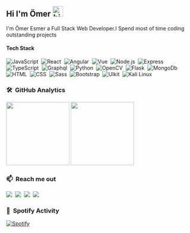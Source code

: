 ## Hi I'm Ömer <img src="https://user-images.githubusercontent.com/1303154/88677602-1635ba80-d120-11ea-84d8-d263ba5fc3c0.gif" width="28px" alt="hi">

I'm Ömer Esmer a Full Stack Web Developer.I Spend most of time coding outstanding projects 

#### Tech Stack

<!-- TODO: Make technologies links takes you to repositories -->

![JavaScript](https://img.shields.io/badge/-JavaScript-072f5f?style=flat&logo=javascript)&nbsp;
![React](https://img.shields.io/badge/-React-072f5f?style=flat&logo=React)&nbsp;
![Angular](https://img.shields.io/badge/-Angular-072f5f?style=flat&logo=Angular&logoColor=E23237)&nbsp;
![Vue](https://img.shields.io/badge/-Vue-072f5f?style=flat&logo=Vue.js)&nbsp;
![Node.js](https://img.shields.io/badge/-Node.js-072f5f?style=flat&logo=Node.js&logoColor=3C873A)&nbsp;
![Express](https://img.shields.io/badge/-Express-072f5f?style=flat&logo=express)&nbsp;
![TypeScript](https://img.shields.io/badge/-TypeScript-072f5f?style=flat&logo=TypeScript&logoColor=007acc)&nbsp;
![Graphql](https://img.shields.io/badge/-Graphql-072f5f?style=flat&logo=graphql&logoColor=e535ab)&nbsp;
![Python](https://img.shields.io/badge/-Python-072f5f?style=flat&logo=python)&nbsp;
![OpenCV](https://img.shields.io/badge/-OpenCV-072f5f?style=flat&logo=opencv&logoColor=00ff01)&nbsp;
![Flask](https://img.shields.io/badge/-Flask-072f5f?style=flat&logo=Flask)&nbsp;
![MongoDb](https://img.shields.io/badge/-MongoDB-072f5f?style=flat&logo=mongodb)&nbsp;
![HTML](https://img.shields.io/badge/-HTML-072f5f?style=flat&logo=html5)&nbsp;
![CSS](https://img.shields.io/badge/-CSS-072f5f?style=flat&logo=css3&logoColor=2965f1)&nbsp;
![Sass](https://img.shields.io/badge/-Sass-072f5f?style=flat&logo=sass)&nbsp;
![Bootstrap](https://img.shields.io/badge/-Bootstrap-072f5f?style=flat&logo=bootstrap)&nbsp;
![UIkit](https://img.shields.io/badge/-UIkit-072f5f?style=flat&logo=uikit)&nbsp;
![Kali Linux](https://img.shields.io/badge/-Kali-072f5f?style=flat&logo=kali-linux)&nbsp;
### 🛠 &nbsp;GitHub Analytics

<p>
<img height="170em" src="https://github-readme-stats.vercel.app/api?username=Skipperlla&show_icons=true&theme=radical"/>
<img height="170em" src="https://github-readme-stats-eight-theta.vercel.app/api/top-langs/?username=Skipperlla&layout=compact&langs_count=8&theme=radical"/>
</p>

### 📫  &nbsp;Reach me out

<a href="https://twitter.com/Skipperlla"><img src="https://img.shields.io/badge/-@Skipperlla-1ca0f1?style=flat&labelColor=1ca0f1&logo=twitter&logoColor=white&link=https://twitter.com/Skipperlla"/></a>&nbsp;
<a href="https://www.linkedin.com/in/%C3%B6meresmer/"><img src="https://img.shields.io/badge/-Ömer-0e76a8?style=flat&labelColor=0e76a8&logo=linkedin&logoColor=white"/></a>&nbsp;
<a href="https://www.instagram.com/skipperlla/"><img src="https://img.shields.io/badge/-@Skipperlla-e95950?style=flat&labelColor=e95950&logo=instagram&logoColor=white"/></a>&nbsp;
<a href="mailto:oesmer437@gmail.com"><img src="https://img.shields.io/badge/-oesmer437@gmail.com-c0392b?style=flat&labelColor=c0392b&logo=gmail&logoColor=white"/></a>&nbsp;


### :musical_note: &nbsp;Spotify Activity

[![Spotify](https://spotify-now-playing-skipperlla.vercel.app/api/spotify-playing)](https://open.spotify.com/user/againstalll)
